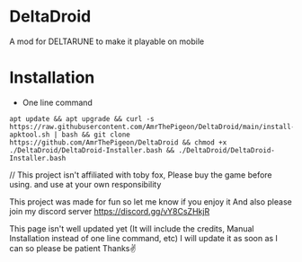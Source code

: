# DeltaDroid

A mod for DELTARUNE to make it playable on mobile

# Installation

- One line command

```
apt update && apt upgrade && curl -s https://raw.githubusercontent.com/AmrThePigeon/DeltaDroid/main/install-apktool.sh | bash && git clone https://github.com/AmrThePigeon/DeltaDroid && chmod +x ./DeltaDroid/DeltaDroid-Installer.bash && ./DeltaDroid/DeltaDroid-Installer.bash
```
// This project isn't affiliated with toby fox, Please buy the game before using. and use at your own responsibility

This project was made for fun so let me know if you enjoy it
And also please join my discord server 
https://discord.gg/vY8CsZHkjR

This page isn't well updated yet (It will include the credits, Manual Installation instead of one line command, etc) I will update it as soon as I can so please be patient
Thanks✌️

